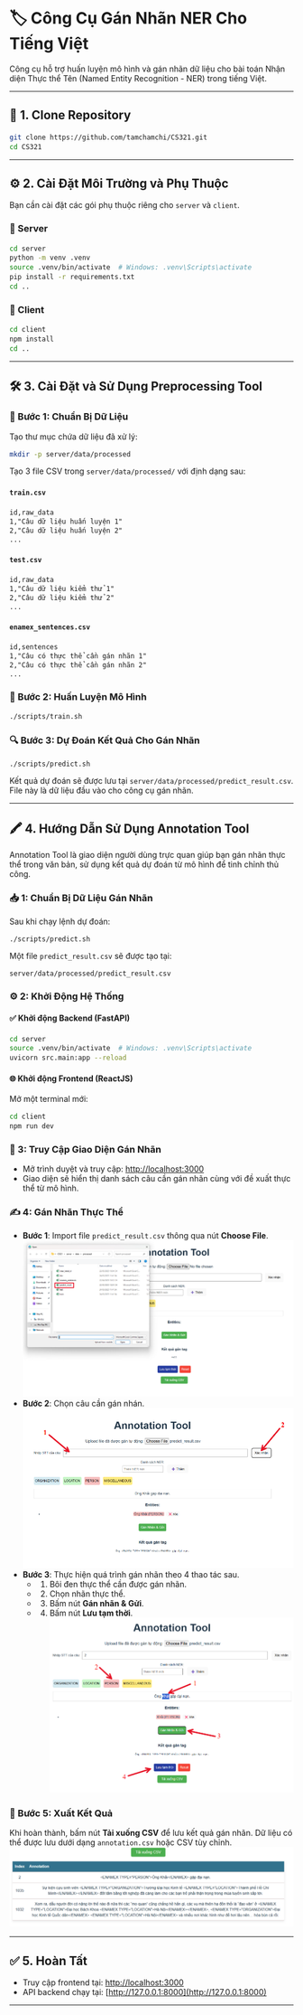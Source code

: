 
# 🏷️ Công Cụ Gán Nhãn NER Cho Tiếng Việt

Công cụ hỗ trợ huấn luyện mô hình và gán nhãn dữ liệu cho bài toán Nhận diện Thực thể Tên (Named Entity Recognition - NER) trong tiếng Việt.

---

## 📁 1. Clone Repository

```bash
git clone https://github.com/tamchamchi/CS321.git
cd CS321
```

---

## ⚙️ 2. Cài Đặt Môi Trường và Phụ Thuộc

Bạn cần cài đặt các gói phụ thuộc riêng cho `server` và `client`.

### 📂 Server

```bash
cd server
python -m venv .venv
source .venv/bin/activate  # Windows: .venv\Scripts\activate
pip install -r requirements.txt
cd ..
```

### 📂 Client

```bash
cd client
npm install
cd ..
```

---

## 🛠️ 3. Cài Đặt và Sử Dụng Preprocessing Tool

### 📌 Bước 1: Chuẩn Bị Dữ Liệu

Tạo thư mục chứa dữ liệu đã xử lý:

```bash
mkdir -p server/data/processed
```

Tạo 3 file CSV trong `server/data/processed/` với định dạng sau:

#### `train.csv`

```csv
id,raw_data
1,"Câu dữ liệu huấn luyện 1"
2,"Câu dữ liệu huấn luyện 2"
...
```

#### `test.csv`

```csv
id,raw_data
1,"Câu dữ liệu kiểm thử 1"
2,"Câu dữ liệu kiểm thử 2"
...
```

#### `enamex_sentences.csv`

```csv
id,sentences
1,"Câu có thực thể cần gán nhãn 1"
2,"Câu có thực thể cần gán nhãn 2"
...
```

### 🚀 Bước 2: Huấn Luyện Mô Hình

```bash
./scripts/train.sh
```

### 🔍 Bước 3: Dự Đoán Kết Quả Cho Gán Nhãn

```bash
./scripts/predict.sh
```

Kết quả dự đoán sẽ được lưu tại `server/data/processed/predict_result.csv`. File này là dữ liệu đầu vào cho công cụ gán nhãn.

---

## 🖍️ 4. Hướng Dẫn Sử Dụng Annotation Tool

Annotation Tool là giao diện người dùng trực quan giúp bạn gán nhãn thực thể trong văn bản, sử dụng kết quả dự đoán từ mô hình để tinh chỉnh thủ công.

### 📥 1: Chuẩn Bị Dữ Liệu Gán Nhãn

Sau khi chạy lệnh dự đoán:

```bash
./scripts/predict.sh
```

Một file `predict_result.csv` sẽ được tạo tại:

```
server/data/processed/predict_result.csv
```

### ⚙️ 2: Khởi Động Hệ Thống

#### ✅ Khởi động Backend (FastAPI)

```bash
cd server
source .venv/bin/activate  # Windows: .venv\Scripts\activate
uvicorn src.main:app --reload
```

#### 🌐 Khởi động Frontend (ReactJS)

Mở một terminal mới:

```bash
cd client
npm run dev
```

### 🔗 3: Truy Cập Giao Diện Gán Nhãn

- Mở trình duyệt và truy cập: [http://localhost:3000](http://localhost:3000)
- Giao diện sẽ hiển thị danh sách câu cần gán nhãn cùng với đề xuất thực thể từ mô hình.

### ✍️ 4: Gán Nhãn Thực Thể

- **Bước 1**: Import file `predict_result.csv` thông qua nút **Choose File**.
![Mô tả bước 1](./assets/image_01.png)
- **Bước 2**: Chọn câu cần gán nhán.
![Mô tả bước 2](./assets/image_02.png)
- **Bước 3**: Thực hiện quá trình gán nhãn theo 4 thao tác sau.
    - 1. Bôi đen thực thể cần được gán nhãn.
    - 2. Chọn nhãn thực thể.
    - 3. Bấm nút **Gán nhãn & Gửi**.
    - 4. Bấm nút **Lưu tạm thời**.
![Mô tả bước 3](./assets/image_03.png)

### 💾 Bước 5: Xuất Kết Quả

Khi hoàn thành, bấm nút **Tải xuống CSV** để lưu kết quả gán nhãn. Dữ liệu có thể được lưu dưới dạng `annotation.csv` hoặc CSV tùy chỉnh.
![Mô tả tải dữ liệu](./assets/image_04.png)

---

## ✅ 5. Hoàn Tất

- Truy cập frontend tại: [http://localhost:3000](http://localhost:3000)
- API backend chạy tại: [http://127.0.0.1:8000](http://127.0.0.1:8000)

---
